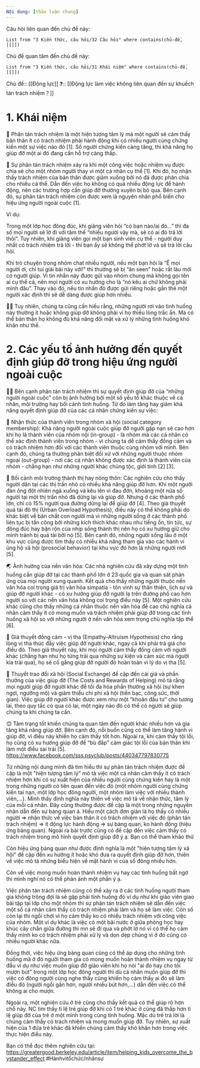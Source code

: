 ```yaml
---
Nội dung: [thảo luận chung]
---
```

Câu hỏi liên quan đến chủ đề này:
```dataview
List from "3 Kiến thức, câu hỏi/32 Câu hỏi" where contains(chủ-đề,[[]]) 
```

Chủ đề quan tâm đến chủ đề này:
```dataview
List from "3 Kiến thức, câu hỏi/31 Khái niệm" where contains(chủ-đề,[[]]) 
```
Chủ đề:: [[Động lực]]
❓:: [[Động lực làm việc không liên quan đến sự khuếch tán trách nhiệm？]]

# 1. Khái niệm
🔎 Phân tán trách nhiệm là một hiện tượng tâm lý mà một người sẽ cảm thấy bản thân ít có trách nhiệm phải hành động khi có nhiều người cùng chứng kiến một sự việc nào đó [1]. Số người chứng kiến càng tăng, thì khả năng họ giúp đỡ một ai đó đang cần hỗ trợ càng thấp.

📖 Sự phân tán trách nhiệm xảy ra khi một công việc hoặc nhiệm vụ được chia sẻ cho một nhóm người thay vì một cá nhân cụ thể [1]. Khi đó, họ nhận thấy trách nhiệm của bản thân được giảm xuống bởi nó đã được phân chia cho nhiều cá thể. Dẫn đến việc họ không có quá nhiều động lực để hành động, nên các trường hợp cần giúp đỡ thường xuyên bị bỏ qua. Bên cạnh đó, sự phân tán trách nhiệm còn được xem là nguyên nhân phổ biến cho hiệu ứng người ngoài cuộc [1].

Ví dụ:

Trong một lớp học đông đúc, khi giảng viên hỏi “có bạn nào/ai đó…” thì đa số mọi người sẽ lờ đi với tâm thế “nhiều người vậy mà, sẽ có ai đó trả lời thôi”. Tuy nhiên, khi giảng viên gọi một bạn sinh viên cụ thể - người duy nhất có trách nhiệm trả lời - thì bạn ấy sẽ không thể phớt lờ và sẽ trả lời câu hỏi.

Khi trò chuyện trong nhóm chat nhiều người, nếu một bạn hỏi là “Ê mọi người ơi, chỉ tui giải bài này với!” thì thường sẽ bị “ăn seen” hoặc rất lâu mới có người giúp. Vì tin nhắn này được gửi vào nhóm chung mà không gọi tên ai cụ thể cả, nên mọi người có xu hướng cho là “nó kêu ai chứ không phải mình đâu”. Thay vào đó, nếu tin nhắn đó được gửi riêng hoặc gắn thẻ một người xác định thì sẽ dễ dàng được giúp hơn nhiều.

🙅‍♂️ Tuy nhiên, chúng ta cũng cần hiểu rằng, những người rơi vào tình huống này thường ít hoặc không giúp đỡ không phải vì họ thiếu lòng trắc ẩn. Mà có thể bản thân họ không đủ khả năng đối mặt và xử lý những tình huống khó khăn như thế.

# 2. Các yếu tố ảnh hưởng đến quyết định giúp đỡ trong hiệu ứng người ngoài cuộc

💁‍♀️ Bên cạnh phân tán trách nhiệm thì sự quyết định giúp đỡ của “những người ngoài cuộc” còn bị ảnh hưởng bởi một số yếu tố khác thuộc về cá nhân, môi trường hay bối cảnh tình huống. Từ đó làm tăng hay giảm khả năng quyết định giúp đỡ của các cá nhân chứng kiến sự việc:

👀 Nhận thức của thành viên trong nhóm xã hội (social category membership): Khả năng người ngoài cuộc giúp đỡ người gặp nạn sẽ cao hơn khi họ là thành viên của nhóm nội (in-group) - là nhóm mà các cá nhân có thể xác định thành viên trong nhóm - vì chúng ta dễ cảm thấy đồng cảm và có trách nhiệm hơn đối với các thành viên thuộc cùng nhóm với mình. Bên cạnh đó, chúng ta thường phân biệt đối xử với những người thuộc nhóm ngoại (out-group) - nơi các cá nhân không được xác định là thành viên của nhóm - chẳng hạn như những người khác chủng tộc, giới tính [2] [3].

🏡 Bối cảnh môi trường thành thị hay nông thôn: Các nghiên cứu cho thấy người dân tại các thị trấn nhỏ có nhiều khả năng giúp đỡ hơn. Khi một người đàn ông đột nhiên ngã xuống và kêu lên vì đau đớn, khoảng một nửa số người tại một thị trấn nhỏ đã dừng lại và giúp đỡ. Nhưng ở các thành phố lớn, chỉ có 15% người qua đường dừng lại để giúp đỡ [4]. Theo giả thuyết quá tải đô thị (Urban Overload Hypothesis), điều này có thể không phải do khác biệt về bản chất con người mà vì những người sống ở các thành phố liên tục bị tấn công bởi những kích thích khác nhau như tiếng ồn, tin tức, sự đông đúc hay bận rộn của nhịp sống thành thị nên họ có xu hướng giữ cho mình tránh bị quá tải bởi nó [5]. Bên cạnh đó, những người sống lâu ở một khu vực cũng được tìm thấy có nhiều khả năng tham gia vào các hành vi ủng hộ xã hội (prosocial behavior) tại khu vực đó hơn là những người mới [5].

🌏 Ảnh hưởng của nền văn hóa: Các nhà nghiên cứu đã xây dựng một tình huống cần giúp đỡ tại các thành phố lớn ở 23 quốc gia và quan sát phản ứng của mọi người xung quanh. Kết quả cho thấy những người thuộc nền văn hóa coi trọng giá trị văn hóa simpatía - tôn vinh sự thân thiện, lịch sự và giúp đỡ người khác - có xu hướng giúp đỡ người lạ trên đường phố cao hơn người so với các nền văn hóa không coi trọng điều này [5]. Một nghiên cứu khác cũng cho thấy những cá nhân thuộc nền văn hóa đề cao chủ nghĩa cá nhân cảm thấy ít có mong muốn và trách nhiệm phải giúp đỡ trong các tình huống xã hội so với những người ở nền văn hóa xem trọng chủ nghĩa tập thể [6].

🤗 Giả thuyết đồng cảm - vị tha (Empathy-Altruism Hypothesis) cho rằng lòng vị tha thúc đẩy việc giúp đỡ người khác, ngay cả khi phải trả giá cho điều đó. Theo giả thuyết này, khi mọi người cảm thấy đồng cảm với người khác (chẳng hạn như họ từng trải qua những sự kiện và cảm xúc mà người kia trải qua), họ sẽ cố gắng giúp đỡ người đó hoàn toàn vì lý do vị tha [5].

👫 Thuyết trao đổi xã hội (Social Exchange) đề cập đến cái giá và phần thưởng của việc giúp đỡ (The Costs and Rewards of Helping) mô tả rằng mọi người giúp đỡ người khác để tối đa hóa phần thưởng xã hội (sự khen ngợi, ngưỡng mộ) và giảm thiểu chi phí xã hội (tiền bạc, công sức, thời gian). Việc giúp đỡ người khác được xem như một “khoản đầu tư” cho tương lai, theo quy tắc có qua có lại, một ngày nào đó có thể có người sẽ giúp chúng ta khi chúng ta cần.

😊 Tâm trạng tốt khiến chúng ta quan tâm đến người khác nhiều hơn và gia tăng khả năng giúp đỡ. Bên cạnh đó, nỗi buồn cũng có thể làm tăng hành vi giúp đỡ, vì điều này khiến họ cảm thấy tốt hơn. Ngoài ra, khi cảm thấy tội lỗi, họ cũng có xu hướng giúp đỡ để “bù đắp” cảm giác tội lỗi của bản thân khi làm một điều sai trái [5].
https://www.facebook.com/sss.psyclub/posts/440347797830775

Từ những nội dung mình đã tìm hiểu thì sự phân tán trách nhiệm được đề cập là một "hiện tượng tâm lý" mô tả việc một cá nhân cảm thấy ít có trách nhiệm hơn khi có sự xuất hiện của nhiều người cùng chứng kiến hay là một trong những người có liên quan đến việc đó (một nhóm người cùng chứng kiến tai nạn, một lớp học đông người, một nhóm làm việc với nhiều thành viên,...). Mình thấy định nghĩa này thiên về việc mô tả về nhận thức, tâm lý của mỗi cá nhân. Đây cũng thường được đề cập là một trong những nguyên nhân dẫn đến sự bàng quan á. Hiểu một cách đơn giản là họ thấy có nhiều người => nhận thức về việc bản thân ít có trách nhiệm với việc đó (phân tán trách nhiệm) => ít động lực hành động => sự bàng quan, ko hành động (hiệu ứng bàng quan). Ngoài ra bài trước cũng có đề cập đến việc cảm thấy có trách nhiệm trong mô hình quyết định giúp đỡ ý ạ. Bạn có thể tham khảo thử

Còn hiệu ứng bàng quan như được định nghĩa là một "hiện tượng tâm lý xã hội" đề cập đến xu hướng ít hoặc khó đưa ra quyết định giúp đỡ hơn, thiên về việc mô tả những biểu hiện về mặt hành vi của số đông nhiều hơn.

Còn về việc mong muốn hoàn thành nhiệm vụ hay các tình huống bất ngờ thì mình nghí nó có thể phản ánh một phần ý ạ.

Việc phân tán trách nhiệm cũng có thể xảy ra ở các tình huống người tham gia không trông đợi là sẽ gặp phải tình huống đó ví dụ như khi giáo viên giao bài tập tại lớp cho một nhóm thì sự phân tán trách nhiệm sẽ dẫn đến việc một số cá nhân cảm thấy có trách nhiệm phải làm và họ sẽ làm việc. Còn số còn lại thì ngồi chơi vì họ cảm thấy ko có nhiều trách nhiệm với công việc của nhóm. Một ví dụ khác là việc có một bãi nước ở giữa phòng học hay khúc cây chắn giữa đường thì mn sẽ đi qua và phớt lờ nó vì có thể họ cảm thấy mình ko có trách nhiệm phải xử lý và dọn dẹp chúng vì ở đó cũng có nhiều người khác nữa.

Đồng thời, việc hiệu ứng bàng quan cũng có thể áp dụng cho những tình huống mà ở đó người tham gia có mong muốn hoàn thành nhiệm vụ ngay từ đầu ví dụ như việc muốn giúp đỡ giáo viên khi họ nói "ai đó hay cho tôi mượn bút" trong một lớp học đông người thì dù cá nhân muốn giúp đỡ thì việc có đông người cùng nghe thấy cũng khiến họ cảm thấy ai đó sẽ làm điều đó (người ngồi gần hơn, người nhiều bút hơn,...) dẫn đến việc có thể không ai cho mượn.

Ngoài ra, một nghiên cứu ở trẻ cũng cho thấy kết quả có thể giúp rõ hơn chỗ này. NC tìm thấy tỉ lệ trẻ giúp đỡ khi có 1 trẻ khác ở cùng đã thấp hơn tỉ lệ giúp đỡ của trẻ ở một mình trong cùng tính huống. Mặc dù trẻ trả lời là chúng cảm thấy có trách nhiệm và mong muốn giúp đỡ. Tuy nhiên, sự xuất hiện của 1 đứa trẻ khác đã khiến chúng cảm thấy khó khăn hơn trong việc thực hiện điều này.

Bạn có thể đọc thêm nghiên cứu tại: https://greatergood.berkeley.edu/article/item/helping_kids_overcome_the_bystander_effect
#Hànhvitổchức/nhânsự 